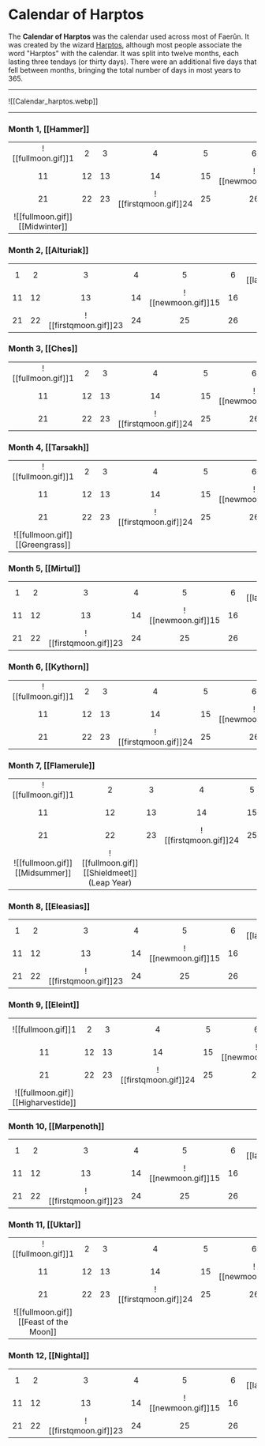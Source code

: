 # Calendar of Harptos
The **Calendar of Harptos** was the calendar used across most of Faerûn. It was created by the wizard [Harptos](https://othya.fandom.com/wiki/Harptos "Harptos"), although most people associate the word "Harptos" with the calendar. It was split into twelve months, each lasting three tendays (or thirty days). There were an additional five days that fell between months, bringing the total number of days in most years to 365.

---

![[Calendar_harptos.webp]]

---

### Month 1,  [[Hammer]]
|                                |     |     |                       |     |                    |     |                     |     |     |
|:------------------------------:|:---:|:---:|:---------------------:|:---:|:------------------:|:---:|:-------------------:|:---:|:---:|
|       ![[fullmoon.gif]]1       |  2  |  3  |           4           |  5  |         6          |  7  | ![[lastqmoon.gif]]8 |  9  | 10  |
|               11               | 12  | 13  |          14           | 15  | ![[newmoon.gif]]16 | 17  |         18          | 19  | 20  |
|               21               | 22  | 23  | ![[firstqmoon.gif]]24 | 25  |         26         | 27  |         28          | 29  | 30  |
| ![[fullmoon.gif]][[Midwinter]] |     |     |                       |     |                    |     |                     |     |     |

### Month 2, [[Alturiak]]
|     |     |                       |     |                    |     |                     |     |     |     |
|:---:|:---:|:---------------------:|:---:|:------------------:|:---:|:-------------------:|:---:|:---:|:---:|
|  1  |  2  |           3           |  4  |         5          |  6  | ![[lastqmoon.gif]]7 |  8  |  9  | 10  |
| 11  | 12  |          13           | 14  | ![[newmoon.gif]]15 | 16  |         17          | 18  | 19  | 20  |
| 21  | 22  | ![[firstqmoon.gif]]23 | 24  |         25         | 26  |         27          | 28  | 29  | 30  |

### Month 3,  [[Ches]]
|                                |     |     |                       |     |                    |     |                     |     |     |
|:------------------------------:|:---:|:---:|:---------------------:|:---:|:------------------:|:---:|:-------------------:|:---:|:---:|
|       ![[fullmoon.gif]]1       |  2  |  3  |           4           |  5  |         6          |  7  | ![[lastqmoon.gif]]8 |  9  | 10  |
|               11               | 12  | 13  |          14           | 15  | ![[newmoon.gif]]16 | 17  |         18          | 19  | 20  |
|               21               | 22  | 23  | ![[firstqmoon.gif]]24 | 25  |         26         | 27  |         28          | 29  | 30  |


### Month 4,  [[Tarsakh]]
|                                |     |     |                       |     |                    |     |                     |     |     |
|:------------------------------:|:---:|:---:|:---------------------:|:---:|:------------------:|:---:|:-------------------:|:---:|:---:|
|       ![[fullmoon.gif]]1       |  2  |  3  |           4           |  5  |         6          |  7  | ![[lastqmoon.gif]]8 |  9  | 10  |
|               11               | 12  | 13  |          14           | 15  | ![[newmoon.gif]]16 | 17  |         18          | 19  | 20  |
|               21               | 22  | 23  | ![[firstqmoon.gif]]24 | 25  |         26         | 27  |         28          | 29  | 30  |
| ![[fullmoon.gif]][[Greengrass]] |     |     |                       |     |                    |     |                     |     |     |

### Month 5, [[Mirtul]]
|     |     |                       |     |                    |     |                     |     |     |     |
|:---:|:---:|:---------------------:|:---:|:------------------:|:---:|:-------------------:|:---:|:---:|:---:|
|  1  |  2  |           3           |  4  |         5          |  6  | ![[lastqmoon.gif]]7 |  8  |  9  | 10  |
| 11  | 12  |          13           | 14  | ![[newmoon.gif]]15 | 16  |         17          | 18  | 19  | 20  |
| 21  | 22  | ![[firstqmoon.gif]]23 | 24  |         25         | 26  |         27          | 28  | 29  | 30  |

### Month 6,  [[Kythorn]]
|                                |     |     |                       |     |                    |     |                     |     |     |
|:------------------------------:|:---:|:---:|:---------------------:|:---:|:------------------:|:---:|:-------------------:|:---:|:---:|
|       ![[fullmoon.gif]]1       |  2  |  3  |           4           |  5  |         6          |  7  | ![[lastqmoon.gif]]8 |  9  | 10  |
|               11               | 12  | 13  |          14           | 15  | ![[newmoon.gif]]16 | 17  |         18          | 19  | 20  |
|               21               | 22  | 23  | ![[firstqmoon.gif]]24 | 25  |         26         | 27  |         28          | 29  | 30  |

### Month 7,  [[Flamerule]]
|                                |     |     |                       |     |                    |     |                     |     |     |
|:------------------------------:|:---:|:---:|:---------------------:|:---:|:------------------:|:---:|:-------------------:|:---:|:---:|
|       ![[fullmoon.gif]]1       |  2  |  3  |           4           |  5  |         6          |  7  | ![[lastqmoon.gif]]8 |  9  | 10  |
|               11               | 12  | 13  |          14           | 15  | ![[newmoon.gif]]16 | 17  |         18          | 19  | 20  |
|               21               | 22  | 23  | ![[firstqmoon.gif]]24 | 25  |         26         | 27  |         28          | 29  | 30  |
| ![[fullmoon.gif]][[Midsummer]] | ![[fullmoon.gif]][[Shieldmeet]]<br>(Leap Year)    |     |                       |     |                    |     |                     |     |     |


### Month 8, [[Eleasias]]
|     |     |                       |     |                    |     |                     |     |     |     |
|:---:|:---:|:---------------------:|:---:|:------------------:|:---:|:-------------------:|:---:|:---:|:---:|
|  1  |  2  |           3           |  4  |         5          |  6  | ![[lastqmoon.gif]]7 |  8  |  9  | 10  |
| 11  | 12  |          13           | 14  | ![[newmoon.gif]]15 | 16  |         17          | 18  | 19  | 20  |
| 21  | 22  | ![[firstqmoon.gif]]23 | 24  |         25         | 26  |         27          | 28  | 29  | 30  |

### Month 9,  [[Eleint]]
|                                |     |     |                       |     |                    |     |                     |     |     |
|:------------------------------:|:---:|:---:|:---------------------:|:---:|:------------------:|:---:|:-------------------:|:---:|:---:|
|       ![[fullmoon.gif]]1       |  2  |  3  |           4           |  5  |         6          |  7  | ![[lastqmoon.gif]]8 |  9  | 10  |
|               11               | 12  | 13  |          14           | 15  | ![[newmoon.gif]]16 | 17  |         18          | 19  | 20  |
|               21               | 22  | 23  | ![[firstqmoon.gif]]24 | 25  |         26         | 27  |         28          | 29  | 30  |
| ![[fullmoon.gif]][[Higharvestide]] |     |     |                       |     |                    |     |                     |     |     |

### Month 10, [[Marpenoth]]
|     |     |                       |     |                    |     |                     |     |     |     |
|:---:|:---:|:---------------------:|:---:|:------------------:|:---:|:-------------------:|:---:|:---:|:---:|
|  1  |  2  |           3           |  4  |         5          |  6  | ![[lastqmoon.gif]]7 |  8  |  9  | 10  |
| 11  | 12  |          13           | 14  | ![[newmoon.gif]]15 | 16  |         17          | 18  | 19  | 20  |
| 21  | 22  | ![[firstqmoon.gif]]23 | 24  |         25         | 26  |         27          | 28  | 29  | 30  |


### Month 11,  [[Uktar]]
|                                |     |     |                       |     |                    |     |                     |     |     |
|:------------------------------:|:---:|:---:|:---------------------:|:---:|:------------------:|:---:|:-------------------:|:---:|:---:|
|       ![[fullmoon.gif]]1       |  2  |  3  |           4           |  5  |         6          |  7  | ![[lastqmoon.gif]]8 |  9  | 10  |
|               11               | 12  | 13  |          14           | 15  | ![[newmoon.gif]]16 | 17  |         18          | 19  | 20  |
|               21               | 22  | 23  | ![[firstqmoon.gif]]24 | 25  |         26         | 27  |         28          | 29  | 30  |
| ![[fullmoon.gif]][[Feast of the Moon]] |    |     |                       |     |                    |     |                     |     |     |

### Month 12, [[Nightal]]
|     |     |                       |     |                    |     |                     |     |     |     |
|:---:|:---:|:---------------------:|:---:|:------------------:|:---:|:-------------------:|:---:|:---:|:---:|
|  1  |  2  |           3           |  4  |         5          |  6  | ![[lastqmoon.gif]]7 |  8  |  9  | 10  |
| 11  | 12  |          13           | 14  | ![[newmoon.gif]]15 | 16  |         17          | 18  | 19  | 20  |
| 21  | 22  | ![[firstqmoon.gif]]23 | 24  |         25         | 26  |         27          | 28  | 29  | 30  |
